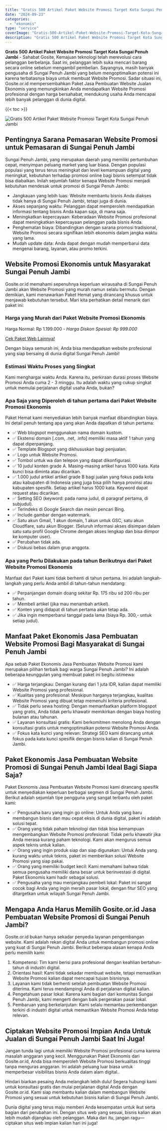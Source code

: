 ```yaml
---
title: "Gratis 500 Artikel Paket Website Promosi Target Kota Sungai Penuh Jambi"
date: "2024-09-23"
categories: 
  - "ekonomis"
type: "service"
coverImage: "Gratis-500-Artikel-Paket-Website-Promosi-Target-Kota-Sungai-Penuh-Jambi.png"
description: "Gratis 500 Artikel Paket Website Promosi Target Kota Sungai Penuh Jambi. Dunia digital yang terus maju memberi Anda kesempatan untuk ikut serta bagian dari p..."
---
```


**Gratis 500 Artikel Paket Website Promosi Target Kota Sungai Penuh Jambi** - Sahabat Gosite, Kemajuan teknologi telah merevolusi cara pelanggan berbelanja. Saat ini, pelanggan lebih suka mencari barang secara online sebelum mengambil pembelian. Sayangnya, masih banyak pengusaha di Sungai Penuh Jambi yang belum mengoptimalkan potensi ini karena terbatasnya biaya untuk membuat Website Promosi. Sadar situasi ini, Gosite.or.id mempersembahkan Paket Jasa Pembuatan Website Jualan Ekonomis yang memungkinkan Anda mendapatkan Website Promosi profesional dengan harga bersahabat, mendukung usaha Anda mencapai lebih banyak pelanggan di dunia digital.

{{< toc >}}

![Gratis 500 Artikel Paket Website Promosi Target Kota Sungai Penuh Jambi](/images/ekonomis/Gratis-500-Artikel-Paket-Website-Promosi-Target-Kota-Sungai-Penuh-Jambi.png)

## Pentingnya Sarana Pemasaran Website Promosi untuk Pemasaran di Sungai Penuh Jambi

Sungai Penuh Jambi, yang merupakan daerah yang memiliki pertumbuhan cepat, menyimpan peluang market yang luar biasa. Dengan populasi populasi yang terus terus meningkat dan level kemampuan digital yang meningkat, kebutuhan terhadap promosi online bagi bisnis setempat tidak bisa diabaikan. Inilah sejumlah faktor kenapa Website Promosi menjadi kebutuhan mendesak untuk promosi di Sungai Penuh Jambi:

- Jangkauan yang lebih luas: Website membantu bisnis Anda diakses tidak hanya di Sungai Penuh Jambi, tetapi juga di dunia.
- Akses sepanjang waktu: Pelanggan dapat memperoleh mendapatkan informasi tentang bisnis Anda kapan saja, di mana saja.
- Meningkatkan kepercayaan: Keberadaan Website Promosi profesional dapat meningkatkan kepercayaan pelanggan pada bisnis Anda.
- Penghematan biaya: Dibandingkan dengan sarana promosi tradisional, Website Promosi secara signifikan lebih ekonomis dalam jangka waktu yang lama.
- Mudah update data: Anda dapat dengan mudah memperbarui data mengenai barang, layanan, atau promo terkini.

## Website Promosi Ekonomis untuk Masyarakat Sungai Penuh Jambi

Gosite.or.id memahami sepenuhnya keperluan wirausaha di Sungai Penuh Jambi akan Website Promosi yang murah namun selalu bermutu. Dengan demikian, kami menawarkan Paket Hemat yang dirancang khusus untuk menjawab kebutuhan tersebut. Mari kita perhatikan detail menarik dari paket ini:

### Harga yang Murah dari Paket Website Promosi Ekonomis

<a class="cta-button">Harga Normal: Rp 1.199.000 - <em>Harga Diskon Spesial: Rp 999.000</em></a>

<a href="/jasa-web/" class="cta-button">Cek Paket Web Lainnya!</a>

Dengan biaya semurah ini, Anda bisa mendapatkan website profesional yang siap bersaing di dunia digital Sungai Penuh Jambi!

### Estimasi Waktu Proses yang Singkat

Kami menghargai waktu Anda. Karena itu, perkiraan durasi proses Website Promosi Anda cuma 2 - 3 minggu. Itu adalah waktu yang cukup singkat untuk memulai perjalanan digital usaha Anda, bukan?

### Apa Saja yang Diperoleh di tahun pertama dari Paket Website Promosi Ekonomis

Paket Hemat kami menyediakan lebih banyak manfaat dibandingkan biaya. Ini detail penuh tentang apa yang akan Anda dapatkan di tahun pertama:

- ✅ Web blogspot menggunakan nama domain kustom.
- ✅ Ekstensi domain \[.com, .net, .info\] memiliki masa aktif 1 tahun yang dapat diperpanjang.
- ✅ Template Blogspot yang dikhususkan bagi penjualan.
- ✅ Logo untuk Website Promosi.
- ✅ Tombol untuk wa dan telepon yang dapat dikonfigurasi.
- ✅ 10 judul konten grade A. Masing-masing artikel harus 1000 kata. Kata kunci bisa diminta atau dicarikan.
- ✅ 1.000 judul artikel artikel grade B bagi jualan yang fokus pada kota atau kabupaten di Indonesia yang juga bisa pilih hanya provinsi atau kabupaten spesifik. Setiap artikel harus 1000 kata. Keyword dapat request atau dicarikan.
- ✅ Setting SEO (keyword: pada nama judul, di paragraf pertama, di subjudul).
- ✅ Terindeks di Google Search dan mesin pencari Bing.
- ✅ Include gambar dengan watermark.
- ✅ Satu akun Gmail, 1 akun domain, 1 akun untuk GSC, satu akun Cloudflare, satu akun Blogger. (Seluruh informasi akses disimpan dalam satu satu profil Google Chrome dengan akses lengkap dan bisa diimpor ke komputer user).
- ✅ Perubahan tidak ada.
- ✅ Diskusi bebas dalam grup anggota.

### Apa yang Perlu Dilakukan pada tahun Berikutnya dari Paket Website Promosi Ekonomis

Manfaat dari Paket kami tidak berhenti di tahun pertama. Ini adalah langkah-langkah yang perlu Anda ambil di tahun-tahun mendatang:

- ✅ Perpanjangan domain doang sekitar Rp. 175 ribu sd 200 ribu per tahun.
- ✅ Membeli artikel (jika mau menambah artikel).
- ✅ Konten yang didapat di tahun pertama akan tetap ada.
- ✅ Jika ingin memperbarui tanggal pada lama (biaya Rp. 300,- untuk setiap judul).

## Manfaat Paket Ekonomis Jasa Pembuatan Website Promosi Bagi Masyarakat di Sungai Penuh Jambi

Apa sebab Paket Ekonomis Jasa Pembuatan Website Promosi kami merupakan pilihan terbaik bagi warga Sungai Penuh Jambi? Ini adalah beberapa keunggulan yang membuat paket ini begitu istimewa:

- ✅ Harga terjangkau: Dengan kurang dari 1 juta IDR, kalian dapat memiliki Website Promosi yang profesional.
- ✅ Kualitas yang profesional: Meskipun harganya terjangkau, kualitas Website Promosi yang dibuat tetap memenuhi kriteria profesional.
- ✅ Tidak perlu sewa hosting: Dengan memanfaatkan platform blogspot yang gratis, Anda tidak perlu khawatir memikirkan dengan biaya hosting bulanan atau tahunan.
- ✅ Layanan konsultasi gratis: Kami berkomitmen menolong Anda dengan konsultasi gratis untuk mengoptimalkan potensi Website Promosi Anda.
- ✅ Fokus kata kunci yang relevan: Strategi SEO kami dirancang untuk fokus pada kata kunci spesifik dengan bisnis kalian di Sungai Penuh Jambi.

## Paket Ekonomis Jasa Pembuatan Website Promosi di Sungai Penuh Jambi Ideal Bagi Siapa Saja?

Paket Ekonomis Jasa Pembuatan Website Promosi kami dirancang spesifik untuk menyediakan keperluan berbagai segmen di Sungai Penuh Jambi. Berikut adalah sejumlah tipe pengguna yang sangat terbantu oleh paket kami:

- ✅ Pengusaha baru yang ingin go online: Untuk Anda yang baru membangun bisnis dan mau cepat eksis di dunia digital, paket ini adalah solusi tepat.
- ✅ Orang yang tidak paham teknologi dan tidak bisa kemampuan mengembangkan Website Promosi profesional: Tidak perlu khawatir jika Anda merasa kurang paham teknologi. Kami akan mengurus semua aspek teknis untuk kalian.
- ✅ Orang yang ingin produk siap dan siap digunakan: Untuk Anda yang kurang waktu untuk teknis, paket ini memberikan solusi Website Promosi yang siap pakai.
- ✅ Orang yang memiliki budget kecil: Kami memahami bahwa tidak semua pengusaha memiliki dana besar untuk berinvestasi di digital. Paket Ekonomis kami hadir sebagai solusi.
- ✅ Pengusaha yang mau menjangkau pembeli lokal: Paket ini sangat cocok bagi Anda yang ingin meraih pasar lokal, dengan fitur SEO yang ditargetkan untuk wilayah Sungai Penuh Jambi.

## Mengapa Anda Harus Memilih Gosite.or.id Jasa Pembuatan Website Promosi di Sungai Penuh Jambi?

Gosite.or.id bukan hanya sekadar penyedia layanan pengembangan website. Kami adalah rekan digital Anda untuk membangun promosi online yang kuat di Sungai Penuh Jambi. Berikut beberapa alasan kenapa Anda perlu memilih kami:

1. Kompetensi: Tim kami berisi para profesional dengan keahlian bertahun-tahun di industri digital.
2. Orientasi hasil: Kami tidak sekadar membuat website, tetapi memastikan Website Promosi kalian dapat mencapai tujuan bisnisnya.
3. Layanan kami tidak berhenti setelah pembuatan Website Promosi diterima. Kami terus mendampingi Anda di perjalanan digital kalian.
4. Pengetahuan pasar lokal: Karena kami bagian dari komunitas Sungai Penuh Jambi, kami mengerti dengan baik pergerakan pasar lokal.
5. Pembaruan yang berkelanjutan: Kami selalu memantau perkembangan terkini di industri digital untuk memastikan Website Promosi Anda tetap relevan.

## Ciptakan Website Promosi Impian Anda Untuk Jualan di Sungai Penuh Jambi Saat Ini Juga!

Jangan tunda lagi untuk memiliki Website Promosi profesional cuma karena masalah anggaran yang kecil. Menggunakan Paket Ekonomis dari Gosite.or.id, Anda bisa memperoleh Website Promosi berkualitas tinggi tanpa menguras anggaran. Ini adalah peluang luar biasa untuk memperbesar visibilitas bisnis Anda dalam alam digital..

Hindari biarkan pesaing Anda melangkah lebih dulu! Segera hubungi kami untuk konsultasi gratis dan mulai perjalanan digital Anda dengan Gosite.or.id. Kami siap membantu kalian dalam membangun Website Promosi yang sesuai untuk kebutuhan bisnis kalian di Sungai Penuh Jambi.

Dunia digital yang terus maju memberi Anda kesempatan untuk ikut serta bagian dari perubahan ini. Dengan situs web yang sesuai, bisnis kalian akan lebih mudah dijangkau oleh pelanggan. Maka dari itu, jangan ragu—ciptakan situs web impian kalian hari ini juga!